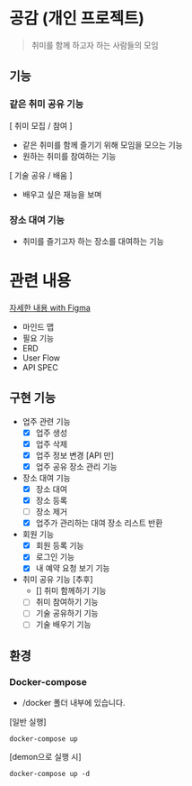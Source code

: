 # 공감 (개인 프로젝트)
> 취미를 함께 하고자 하는 사람들의 모임

## 기능

### 같은 취미 공유 기능

[ 취미 모집 / 참여 ]
- 같은 취미를 함께 즐기기 위해 모임을 모으는 기능
- 원하는 취미를 참여하는 기능

[ 기술 공유 / 배움 ]
- 배우고 싶은 재능을 보며 


### 장소 대여 기능
- 취미를 즐기고자 하는 장소를 대여하는 기능


# 관련 내용
[자세한 내용 with Figma](https://www.figma.com/file/R99Ku4WrilbQmWSX0yhZxt/%EA%B0%9C%EC%9D%B8-%ED%94%84%EB%A1%9C%EC%A0%9D%ED%8A%B8?type=design&node-id=0%3A1&mode=design&t=nsWQztnXrtVqtfgk-1)

- 마인드 맵
- 필요 기능
- ERD
- User Flow
- API SPEC


## 구현 기능


- 업주 관련 기능
  - [x] 업주 생성
  - [x] 업주 삭제
  - [x] 업주 정보 변경 [API 만]
  - [x] 업주 공유 장소 관리 기능

- 장소 대여 기능
  - [x] 장소 대여
  - [x] 장소 등록
  - [ ] 장소 제거
  - [x] 업주가 관리하는 대여 장소 리스트 반환

- 회원 기능
  - [x] 회원 등록 기능
  - [x] 로그인 기능
  - [x] 내 예약 요청 보기 기능

- 취미 공유 기능 [추후]
  - [] 취미 함께하기 기능
  - [ ] 취미 참여하기 기능
  - [ ] 기술 공유하기 기능
  - [ ] 기술 배우기 기능

## 환경

### Docker-compose
- /docker 폴더 내부에 있습니다.

[일반 실행]
```agsl
docker-compose up
```

[demon으로 실행 시] 
```
docker-compose up -d
```
